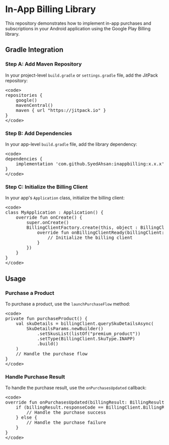 <h1>In-App Billing Library</h1>

This repository demonstrates how to implement in-app purchases and subscriptions in your Android application using the Google Play Billing library.

<h2>Gradle Integration</h2>

### Step A: Add Maven Repository

In your project-level `build.gradle` or `settings.gradle` file, add the JitPack repository:
<pre>
&lt;code&gt;
repositories {
    google()
    mavenCentral()
    maven { url "https://jitpack.io" }
}
&lt;/code&gt;
</pre>

### Step B: Add Dependencies

In your app-level `build.gradle` file, add the library dependency:
<pre>
&lt;code&gt;
dependencies {
    implementation 'com.github.SyedAhsan:inappbilling:x.x.x'
}
&lt;/code&gt;
</pre>

### Step C: Initialize the Billing Client

In your app's `Application` class, initialize the billing client:
<pre>
&lt;code&gt;
class MyApplication : Application() {
    override fun onCreate() {
        super.onCreate()
        BillingClientFactory.create(this, object : BillingClientFactory.Callback {
            override fun onBillingClientReady(billingClient: BillingClient) {
                // Initialize the billing client
            }
        })
    }
}
&lt;/code&gt;
</pre>

<h2>Usage</h2>

### Purchase a Product

To purchase a product, use the `launchPurchaseFlow` method:
<pre>
&lt;code&gt;
private fun purchaseProduct() {
    val skuDetails = billingClient.querySkuDetailsAsync(
        SkuDetailsParams.newBuilder()
            .setSkusList(listOf("premium_product"))
            .setType(BillingClient.SkuType.INAPP)
            .build()
    )
    // Handle the purchase flow
}
&lt;/code&gt;
</pre>

### Handle Purchase Result

To handle the purchase result, use the `onPurchasesUpdated` callback:
<pre>
&lt;code&gt;
override fun onPurchasesUpdated(billingResult: BillingResult, purchases: List&lt;Purchase&gt;) {
    if (billingResult.responseCode == BillingClient.BillingResponseCode.OK) {
        // Handle the purchase success
    } else {
        // Handle the purchase failure
    }
}
&lt;/code&gt;
</pre>